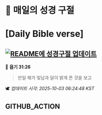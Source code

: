 # 🙏 매일의 성경 구절
# [Daily Bible verse]
## [![README에 성경구절 업데이트](https://github.com/DONGSUKA/first_test/actions/workflows/update-readme-bible.yml/badge.svg)](https://github.com/DONGSUKA/first_test/actions/workflows/update-readme-bible.yml)
<!-- START_BIBLE_VERSE -->
📖 **욥기 31:26**
> 만일 해가 빛남과 달이 밝게 뜬 것을 보고

🕊️ _업데이트 시각: 2025-10-03 06:24:48 KST_
  <!-- END_BIBLE_VERSE -->
## GITHUB_ACTION

